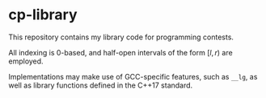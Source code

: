 # cp-library
This repository contains my library code for programming contests.

All indexing is 0-based, and half-open intervals of the form $[l, r)$ are employed.

Implementations may make use of GCC-specific features, such as `__lg`, as well as library functions defined in the C++17 standard.
